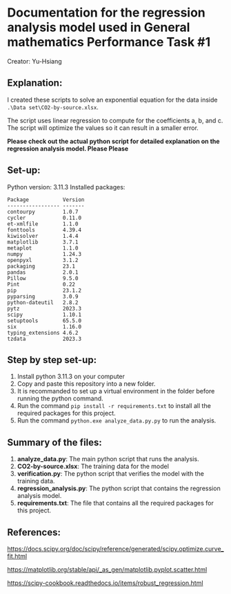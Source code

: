 # Documentation for the regression analysis model used in General mathematics Performance Task #1

Creator: Yu-Hsiang


## Explanation:
I created these scripts to solve an exponential equation for the data inside `.\Data set\CO2-by-source.xlsx`.

The script uses linear regression to compute for the coefficients a, b, and c. The script will optimize the values so it can result in a smaller error.


**Please check out the actual python script for detailed explanation on the regression analysis model. Please Please**
## Set-up:
Python version: 3.11.3
Installed packages:
```
Package           Version
----------------- -------
contourpy         1.0.7
cycler            0.11.0
et-xmlfile        1.1.0
fonttools         4.39.4
kiwisolver        1.4.4
matplotlib        3.7.1
metaplot          1.1.0
numpy             1.24.3
openpyxl          3.1.2
packaging         23.1
pandas            2.0.1
Pillow            9.5.0
Pint              0.22
pip               23.1.2
pyparsing         3.0.9
python-dateutil   2.8.2
pytz              2023.3
scipy             1.10.1
setuptools        65.5.0
six               1.16.0
typing_extensions 4.6.2
tzdata            2023.3
```

## Step by step set-up:
1. Install python 3.11.3 on your computer
2. Copy and paste this repository into a new folder.
3. It is recommanded to set up a virtual environment in the folder before running the python command.
4. Run the command ```pip install -r requirements.txt``` to install all the required packages for this project.
5. Run the command ```python.exe analyze_data.py.py``` to run the analysis.

## Summary of the files:
1. **analyze_data.py**: The main python script that runs the analysis.
2. **CO2-by-source.xlsx**: The training data for the model
3. **verification.py**: The python script that verifies the model with the training data.
4. **regression_analysis.py**: The python script that contains the regression analysis model.
5. **requirements.txt**: The file that contains all the required packages for this project. 


## References:
https://docs.scipy.org/doc/scipy/reference/generated/scipy.optimize.curve_fit.html

https://matplotlib.org/stable/api/_as_gen/matplotlib.pyplot.scatter.html

https://scipy-cookbook.readthedocs.io/items/robust_regression.html
